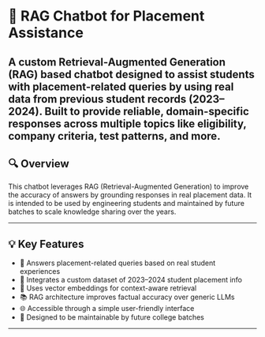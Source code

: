 # 🤖 RAG Chatbot for Placement Assistance

A custom Retrieval-Augmented Generation (RAG) based chatbot designed to assist students with placement-related queries by using real data from previous student records (2023–2024). Built to provide reliable, domain-specific responses across multiple topics like eligibility, company criteria, test patterns, and more.
---

## 🔍 Overview

This chatbot leverages RAG (Retrieval-Augmented Generation) to improve the accuracy of answers by grounding responses in real placement data. It is intended to be used by engineering students and maintained by future batches to scale knowledge sharing over the years.

---

## 💡 Key Features

- 💬 Answers placement-related queries based on real student experiences  
- 📄 Integrates a custom dataset of 2023–2024 student placement info  
- 🧠 Uses vector embeddings for context-aware retrieval  
- 📚 RAG architecture improves factual accuracy over generic LLMs  
- 🌐 Accessible through a simple user-friendly interface  
- 🧪 Designed to be maintainable by future college batches

---


